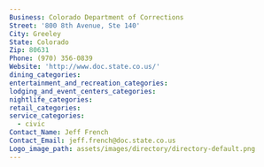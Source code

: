 ```yaml
---
Business: Colorado Department of Corrections
Street: '800 8th Avenue, Ste 140'
City: Greeley
State: Colorado
Zip: 80631
Phone: (970) 356-0839
Website: 'http://www.doc.state.co.us/'
dining_categories:
entertainment_and_recreation_categories:
lodging_and_event_centers_categories:
nightlife_categories:
retail_categories:
service_categories:
  - civic
Contact_Name: Jeff French
Contact_Email: jeff.french@doc.state.co.us
Logo_image_path: assets/images/directory/directory-default.png
---
```



